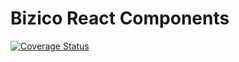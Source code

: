 # Bizico React Components

[![Coverage Status](https://coveralls.io/repos/github/Bizico/react-bizico-components/badge.svg?branch=master)](https://coveralls.io/github/Bizico/react-bizico-components?branch=master)
